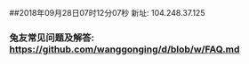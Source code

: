 ##2018年09月28日07时12分07秒 新址: 104.248.37.125
### 兔友常见问题及解答: https://github.com/wanggonging/d/blob/w/FAQ.md
